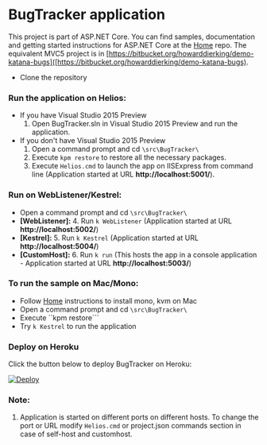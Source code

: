 # BugTracker application

This project is part of ASP.NET Core. You can find samples, documentation and getting started instructions for ASP.NET Core at the [Home](https://github.com/aspnet/home) repo.
The equivalent MVC5 project is in [https://bitbucket.org/howarddierking/demo-katana-bugs]([https://bitbucket.org/howarddierking/demo-katana-bugs).

* Clone the repository

### Run the application on Helios:
* If you have Visual Studio 2015 Preview
    1. Open BugTracker.sln in Visual Studio 2015 Preview and run the application. 
* If you don't have Visual Studio 2015 Preview
    1. Open a command prompt and cd ```\src\BugTracker\```
    2. Execute ```kpm restore``` to restore all the necessary packages.
    3. Execute ```Helios.cmd``` to launch the app on IISExpress from command line (Application started at URL **http://localhost:5001/**).

### Run on WebListener/Kestrel:
* Open a command prompt and cd ```\src\BugTracker\```
* **[WebListener]:**
	4. Run ```k WebListener``` (Application started at URL **http://localhost:5002/**)
* **[Kestrel]:**
	5. Run ```k Kestrel``` (Application started at URL **http://localhost:5004/**)
* **[CustomHost]:**
	6. Run ```k run``` (This hosts the app in a console application - Application started at URL **http://localhost:5003/**)

### To run the sample on Mac/Mono:
* Follow [Home](https://github.com/aspnet/home) instructions to install mono, kvm on Mac
* Open a command prompt and cd ```\src\BugTracker\```
* Execute ``kpm restore```
* Try `k Kestrel` to run the application

### Deploy on Heroku
Click the button below to deploy BugTracker on Heroku:

[![Deploy](https://www.herokucdn.com/deploy/button.png)](https://heroku.com/deploy)

### Note:
1. Application is started on different ports on different hosts. To change the port or URL modify ```Helios.cmd``` or project.json commands section in case of self-host and customhost.
